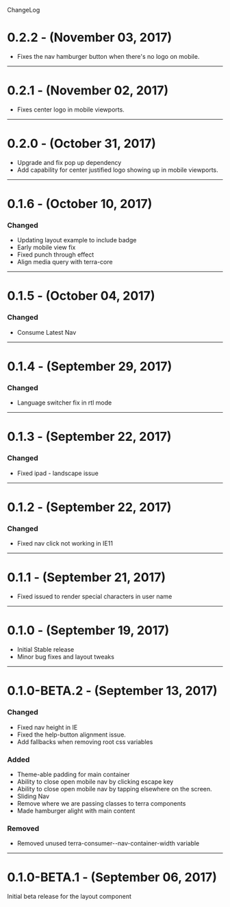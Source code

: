 ChangeLog

# 0.2.2 - (November 03, 2017)
- Fixes the nav hamburger button when there's no logo on mobile.

------------------

# 0.2.1 - (November 02, 2017)
- Fixes center logo in mobile viewports.

------------------

# 0.2.0 - (October 31, 2017)
- Upgrade and fix pop up dependency
- Add capability for center justified logo showing up in mobile viewports.

------------------

# 0.1.6 - (October 10, 2017)

### Changed
- Updating layout example to include badge
- Early mobile view fix
- Fixed punch through effect
- Align media query with terra-core

-----------------

# 0.1.5 - (October 04, 2017)

### Changed
- Consume Latest Nav

-----------------

# 0.1.4 - (September 29, 2017)

### Changed
- Language switcher fix in rtl mode

-----------------

# 0.1.3 - (September 22, 2017)

### Changed
- Fixed ipad - landscape issue

-----------------

# 0.1.2 - (September 22, 2017)

### Changed
- Fixed nav click not working in IE11

-----------------


# 0.1.1 - (September 21, 2017)
- Fixed issued to render special characters in user name

-----------------

# 0.1.0 - (September 19, 2017)
- Initial Stable release
- Minor bug fixes and layout tweaks

-----------------

# 0.1.0-BETA.2 - (September 13, 2017)

### Changed
- Fixed nav height in IE
- Fixed the help-button alignment issue.
- Add fallbacks when removing root css variables

### Added
- Theme-able padding for main container
- Ability to close open mobile nav by clicking escape key
- Ability to close open mobile nav by tapping elsewhere on the screen.
- Sliding Nav
- Remove where we are passing classes to terra components
- Made hamburger alight with main content

### Removed
- Removed unused terra-consumer--nav-container-width variable

-----------------


# 0.1.0-BETA.1 - (September 06, 2017)

Initial beta release for the layout component
